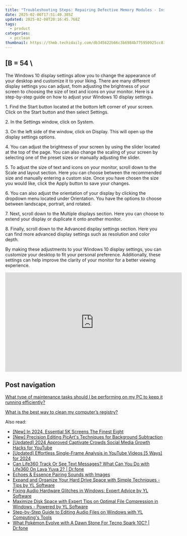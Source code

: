 ```yaml
---
title: "Troubleshooting Steps: Repairing Defective Memory Modules - Insights by YL Computing"
date: 2025-02-06T17:51:49.385Z
updated: 2025-02-08T20:16:45.768Z
tags:
  - product
categories:
  - pcclean
thumbnail: https://thmb.techidaily.com/db345622b66c3b6984b775950925cc8114e2a134a67c761a2d6a6d2fb5b65330.jpg
---
```


## \[B = 54 \

The Windows 10 display settings allow you to change the appearance of your desktop and customize it to your liking. There are many different display settings you can adjust, from adjusting the brightness of your screen to choosing the size of text and icons on your monitor. Here is a step-by-step guide on how to adjust your Windows 10 display settings. 

1\. Find the Start button located at the bottom left corner of your screen. Click on the Start button and then select Settings.

2\. In the Settings window, click on System.

3\. On the left side of the window, click on Display. This will open up the display settings options. 

4\. You can adjust the brightness of your screen by using the slider located at the top of the page. You can also change the scaling of your screen by selecting one of the preset sizes or manually adjusting the slider.

5\. To adjust the size of text and icons on your monitor, scroll down to the Scale and layout section. Here you can choose between the recommended size and manually entering a custom size. Once you have chosen the size you would like, click the Apply button to save your changes.

6\. You can also adjust the orientation of your display by clicking the dropdown menu located under Orientation. You have the options to choose between landscape, portrait, and rotated.

7\. Next, scroll down to the Multiple displays section. Here you can choose to extend your display or duplicate it onto another monitor.

8\. Finally, scroll down to the Advanced display settings section. Here you can find more advanced display settings such as resolution and color depth. 

By making these adjustments to your Windows 10 display settings, you can customize your desktop to fit your personal preference. Additionally, these settings can help improve the clarity of your monitor for a better viewing experience.

<!-- affiliate ads begin -->
<iframe width="560" height="315" src="https://www.youtube.com/embed/kTHQrw8e1gk?si=gTPIa7KjhSZ0Vz97" title="YouTube video player" frameborder="0" allow="accelerometer; autoplay; clipboard-write; encrypted-media; gyroscope; picture-in-picture; web-share" referrerpolicy="strict-origin-when-cross-origin" allowfullscreen></iframe>
<!-- affiliate ads end -->

## Post navigation

[What type of maintenance tasks should I be performing on my PC to keep it running efficiently?](https://tools.techidaily.com/pcclean/products/)

[What is the best way to clean my computer’s registry?](https://tools.techidaily.com/pcclean/products/)

<ins class="adsbygoogle"
     style="display:block"
     data-ad-format="autorelaxed"
     data-ad-client="ca-pub-7571918770474297"
     data-ad-slot="1223367746"></ins>

<ins class="adsbygoogle"
     style="display:block"
     data-ad-client="ca-pub-7571918770474297"
     data-ad-slot="8358498916"
     data-ad-format="auto"
     data-full-width-responsive="true"></ins>

<span class="atpl-alsoreadstyle">Also read:</span>
<div><ul>
<li><a href="https://vp-tips.techidaily.com/new-in-2024-essential-5k-screens-the-finest-eight/"><u>[New] In 2024, Essential 5K Screens The Finest Eight</u></a></li>
<li><a href="https://extra-support.techidaily.com/new-precision-editing-picarts-techniques-for-background-subtraction/"><u>[New] Precision Editing PicArt's Techniques for Background Subtraction</u></a></li>
<li><a href="https://facebook-video-footage.techidaily.com/updated-2024-approved-captivate-crowds-social-media-growth-hacks-for-youtube/"><u>[Updated] 2024 Approved Captivate Crowds Social Media Growth Hacks for YouTube</u></a></li>
<li><a href="https://facebook-video-footage.techidaily.com/updated-effortless-single-frame-analysis-in-youtube-videos-5-ways-for-2024/"><u>[Updated] Effortless Single-Frame Analysis in YouTube Videos [5 Ways] for 2024</u></a></li>
<li><a href="https://fake-location.techidaily.com/can-life360-track-or-see-text-messages-what-can-you-do-with-life360-on-lava-yuva-2-drfone-by-drfone-virtual-android/"><u>Can Life360 Track Or See Text Messages? What Can You Do with Life360 On Lava Yuva 2? | Dr.fone</u></a></li>
<li><a href="https://extra-tips.techidaily.com/echoes-and-essence-pairing-sounds-with-images/"><u>Echoes & Essence Pairing Sounds with Images</u></a></li>
<li><a href="https://win-updates.techidaily.com/expand-and-organize-your-hard-drive-space-with-simple-techniques-tips-by-yl-software/"><u>Expand and Organize Your Hard Drive Space with Simple Techniques - Tips by YL Software</u></a></li>
<li><a href="https://win-updates.techidaily.com/fixing-audio-hardware-glitches-in-windows-expert-advice-by-yl-software/"><u>Fixing Audio Hardware Glitches in Windows: Expert Advice by YL Software</u></a></li>
<li><a href="https://win-updates.techidaily.com/maximize-disk-space-with-expert-tips-on-optimal-file-compression-in-windows-powered-by-yl-software/"><u>Maximize Disk Space with Expert Tips on Optimal File Compression in Windows - Powered by YL Software</u></a></li>
<li><a href="https://win-updates.techidaily.com/step-by-step-guide-to-editing-audio-files-on-windows-with-yl-computings-tools/"><u>Step-by-Step Guide to Editing Audio Files on Windows with YL Computing's Tools</u></a></li>
<li><a href="https://android-pokemon-go.techidaily.com/what-pokemon-evolve-with-a-dawn-stone-for-tecno-spark-10c-drfone-by-drfone-virtual-android/"><u>What Pokémon Evolve with A Dawn Stone For Tecno Spark 10C? | Dr.fone</u></a></li>
</ul></div>

